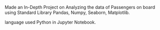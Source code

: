  Made an In-Depth Project on Analyzing the data of Passengers 
on board using Standard Library Pandas, Numpy, Seaborn, Matplotlib.

language used Python in Jupyter Notebook.

